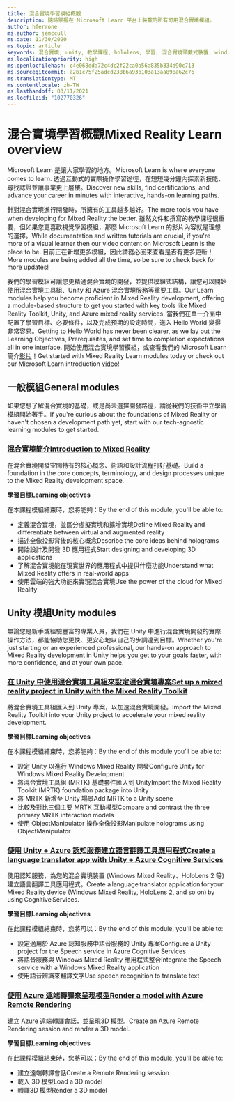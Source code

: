 ```yaml
---
title: 混合實境學習模組概觀
description: 隨時掌握在 Microsoft Learn 平台上裝載的所有可用混合實境模組。
author: hferrone
ms.author: jemccull
ms.date: 11/30/2020
ms.topic: article
keywords: 混合實境, unity, 教學課程, hololens, 學習, 混合實境頭戴式裝置, windows 混合實境頭戴式裝置, 虛擬實境頭戴式裝置, 什麼是虛擬實境, 什麼是擴增實境, MRTK, 混合實境工具組, 語言翻譯, Azure, Azure 認知服務, Microsoft Learn
ms.localizationpriority: high
ms.openlocfilehash: c4e068dda72c4dc2f22ca0a56a835b334d90c713
ms.sourcegitcommit: a2b1c75f25adcd238b6a93b103a13aa898a62c76
ms.translationtype: MT
ms.contentlocale: zh-TW
ms.lasthandoff: 03/11/2021
ms.locfileid: "102770326"
---
```

# <a name="mixed-reality-learn-overview"></a><span data-ttu-id="6319c-104">混合實境學習概觀</span><span class="sxs-lookup"><span data-stu-id="6319c-104">Mixed Reality Learn overview</span></span>

<span data-ttu-id="6319c-105">Microsoft Learn 是讓大家學習的地方。</span><span class="sxs-lookup"><span data-stu-id="6319c-105">Microsoft Learn is where everyone comes to learn.</span></span> <span data-ttu-id="6319c-106">透過互動式的實際操作學習途徑，在短短幾分鐘內探索新技能、尋找認證並讓事業更上層樓。</span><span class="sxs-lookup"><span data-stu-id="6319c-106">Discover new skills, find certifications, and advance your career in minutes with interactive, hands-on learning paths.</span></span> 

<span data-ttu-id="6319c-107">針對混合實境進行開發時，所擁有的工具越多越好。</span><span class="sxs-lookup"><span data-stu-id="6319c-107">The more tools you have when developing for Mixed Reality the better.</span></span> <span data-ttu-id="6319c-108">雖然文件和撰寫的教學課程很重要，但如果您更喜歡視覺學習模組，那麼 Microsoft Learn 的影片內容就是理想的選擇。</span><span class="sxs-lookup"><span data-stu-id="6319c-108">While documentation and written tutorials are crucial, if you're more of a visual learner then our video content on Microsoft Learn is the place to be.</span></span> <span data-ttu-id="6319c-109">目前正在新增更多模組，因此請務必回來查看是否有更多更新！</span><span class="sxs-lookup"><span data-stu-id="6319c-109">More modules are being added all the time, so be sure to check back for more updates!</span></span>

<span data-ttu-id="6319c-110">我們的學習模組可讓您更精通混合實境的開發，並提供模組式結構，讓您可以開始使用混合實境工具組、Unity 和 Azure 混合實境服務等重要工具。</span><span class="sxs-lookup"><span data-stu-id="6319c-110">Our Learn modules help you become proficient in Mixed Reality development, offering a module-based structure to get you started with key tools like Mixed Reality Toolkit, Unity, and Azure mixed reality services.</span></span> <span data-ttu-id="6319c-111">當我們在單一介面中配置了學習目標、必要條件，以及完成預期的設定時間，進入 Hello World 變得非常容易。</span><span class="sxs-lookup"><span data-stu-id="6319c-111">Getting to Hello World has never been clearer, as we lay out the Learning Objectives, Prerequisites, and set time to completion expectations all in one interface.</span></span> <span data-ttu-id="6319c-112">開始使用混合實境學習模組，或查看我們的 Microsoft Learn 簡介[影片](https://channel9.msdn.com/Blogs/One-Dev-Minute/What-is-Microsoft-Learn)！</span><span class="sxs-lookup"><span data-stu-id="6319c-112">Get started with Mixed Reality Learn modules today or check out our Microsoft Learn introduction [video](https://channel9.msdn.com/Blogs/One-Dev-Minute/What-is-Microsoft-Learn)!</span></span>

## <a name="general-modules"></a><span data-ttu-id="6319c-113">一般模組</span><span class="sxs-lookup"><span data-stu-id="6319c-113">General modules</span></span>

<span data-ttu-id="6319c-114">如果您想了解混合實境的基礎，或是尚未選擇開發路徑，請從我們的技術中立學習模組開始著手。</span><span class="sxs-lookup"><span data-stu-id="6319c-114">If you're curious about the foundations of Mixed Reality or haven't chosen a development path yet, start with our tech-agnostic learning modules to get started.</span></span>

### <a name="introduction-to-mixed-reality"></a>[<span data-ttu-id="6319c-115">混合實境簡介</span><span class="sxs-lookup"><span data-stu-id="6319c-115">Introduction to Mixed Reality</span></span>](/learn/modules/intro-to-mixed-reality/)

<span data-ttu-id="6319c-116">在混合實境開發空間特有的核心概念、術語和設計流程打好基礎。</span><span class="sxs-lookup"><span data-stu-id="6319c-116">Build a foundation in the core concepts, terminology, and design processes unique to the Mixed Reality development space.</span></span>

<span data-ttu-id="6319c-117">**學習目標**</span><span class="sxs-lookup"><span data-stu-id="6319c-117">**Learning objectives**</span></span>

<span data-ttu-id="6319c-118">在本課程模組結束時，您將能夠：</span><span class="sxs-lookup"><span data-stu-id="6319c-118">By the end of this module, you'll be able to:</span></span>

* <span data-ttu-id="6319c-119">定義混合實境，並區分虛擬實境和擴增實境</span><span class="sxs-lookup"><span data-stu-id="6319c-119">Define Mixed Reality and differentiate between virtual and augmented reality</span></span>
* <span data-ttu-id="6319c-120">描述全像投影背後的核心概念</span><span class="sxs-lookup"><span data-stu-id="6319c-120">Describe the core ideas behind holograms</span></span>
* <span data-ttu-id="6319c-121">開始設計及開發 3D 應用程式</span><span class="sxs-lookup"><span data-stu-id="6319c-121">Start designing and developing 3D applications</span></span>
* <span data-ttu-id="6319c-122">了解混合實境能在現實世界的應用程式中提供什麼功能</span><span class="sxs-lookup"><span data-stu-id="6319c-122">Understand what Mixed Reality offers in real-world apps</span></span>
* <span data-ttu-id="6319c-123">使用雲端的強大功能來實現混合實境</span><span class="sxs-lookup"><span data-stu-id="6319c-123">Use the power of the cloud for Mixed Reality</span></span>

## <a name="unity-modules"></a><span data-ttu-id="6319c-124">Unity 模組</span><span class="sxs-lookup"><span data-stu-id="6319c-124">Unity modules</span></span>

<span data-ttu-id="6319c-125">無論您是新手或經驗豐富的專業人員，我們在 Unity 中進行混合實境開發的實際操作方法，都能協助您更快、更安心地以自己的步調達到目標。</span><span class="sxs-lookup"><span data-stu-id="6319c-125">Whether you're just starting or an experienced professional, our hands-on approach to Mixed Reality development in Unity helps you get to your goals faster, with more confidence, and at your own pace.</span></span>

### <a name="set-up-a-mixed-reality-project-in-unity-with-the-mixed-reality-toolkit"></a>[<span data-ttu-id="6319c-126">在 Unity 中使用混合實境工具組來設定混合實境專案</span><span class="sxs-lookup"><span data-stu-id="6319c-126">Set up a mixed reality project in Unity with the Mixed Reality Toolkit</span></span>](/learn/modules/mixed-reality-toolkit-project-unity/)

<span data-ttu-id="6319c-127">將混合實境工具組匯入到 Unity 專案，以加速混合實境開發。</span><span class="sxs-lookup"><span data-stu-id="6319c-127">Import the Mixed Reality Toolkit into your Unity project to accelerate your mixed reality development.</span></span>

<span data-ttu-id="6319c-128">**學習目標**</span><span class="sxs-lookup"><span data-stu-id="6319c-128">**Learning objectives**</span></span>

<span data-ttu-id="6319c-129">在本課程模組結束時，您將能夠：</span><span class="sxs-lookup"><span data-stu-id="6319c-129">By the end of this module you'll be able to:</span></span>

* <span data-ttu-id="6319c-130">設定 Unity 以進行 Windows Mixed Reality 開發</span><span class="sxs-lookup"><span data-stu-id="6319c-130">Configure Unity for Windows Mixed Reality Development</span></span>
* <span data-ttu-id="6319c-131">將混合實境工具組 (MRTK) 基礎套件匯入到 Unity</span><span class="sxs-lookup"><span data-stu-id="6319c-131">Import the Mixed Reality Toolkit (MRTK) foundation package into Unity</span></span>
* <span data-ttu-id="6319c-132">將 MRTK 新增至 Unity 場景</span><span class="sxs-lookup"><span data-stu-id="6319c-132">Add MRTK to a Unity scene</span></span>
* <span data-ttu-id="6319c-133">比較及對比三個主要 MRTK 互動模型</span><span class="sxs-lookup"><span data-stu-id="6319c-133">Compare and contrast the three primary MRTK interaction models</span></span>
* <span data-ttu-id="6319c-134">使用 ObjectManipulator 操作全像投影</span><span class="sxs-lookup"><span data-stu-id="6319c-134">Manipulate holograms using ObjectManipulator</span></span>

### <a name="create-a-language-translator-app-with-unity--azure-cognitive-services"></a>[<span data-ttu-id="6319c-135">使用 Unity + Azure 認知服務建立語言翻譯工具應用程式</span><span class="sxs-lookup"><span data-stu-id="6319c-135">Create a language translator app with Unity + Azure Cognitive Services</span></span>](/learn/modules/create-language-translator-mixed-reality-application-unity-azure-cognitive-services/)

<span data-ttu-id="6319c-136">使用認知服務，為您的混合實境裝置 (Windows Mixed Reality、HoloLens 2 等) 建立語言翻譯工具應用程式。</span><span class="sxs-lookup"><span data-stu-id="6319c-136">Create a language translator application for your Mixed Reality device (Windows Mixed Reality, HoloLens 2, and so on) by using Cognitive Services.</span></span>

<span data-ttu-id="6319c-137">**學習目標**</span><span class="sxs-lookup"><span data-stu-id="6319c-137">**Learning objectives**</span></span>

<span data-ttu-id="6319c-138">在此課程模組結束時，您將可以：</span><span class="sxs-lookup"><span data-stu-id="6319c-138">By the end of this module, you'll be able to:</span></span>

* <span data-ttu-id="6319c-139">設定適用於 Azure 認知服務中語音服務的 Unity 專案</span><span class="sxs-lookup"><span data-stu-id="6319c-139">Configure a Unity project for the Speech service in Azure Cognitive Services</span></span>
* <span data-ttu-id="6319c-140">將語音服務與 Windows Mixed Reality 應用程式整合</span><span class="sxs-lookup"><span data-stu-id="6319c-140">Integrate the Speech service with a Windows Mixed Reality application</span></span>
* <span data-ttu-id="6319c-141">使用語音辨識來翻譯文字</span><span class="sxs-lookup"><span data-stu-id="6319c-141">Use speech recognition to translate text</span></span>

### <a name="render-a-model-with-azure-remote-rendering"></a>[<span data-ttu-id="6319c-142">使用 Azure 遠端轉譯來呈現模型</span><span class="sxs-lookup"><span data-stu-id="6319c-142">Render a model with Azure Remote Rendering</span></span>](/learn/modules/render-model-azure-remote-rendering-unity/)

<span data-ttu-id="6319c-143">建立 Azure 遠端轉譯會話，並呈現3D 模型。</span><span class="sxs-lookup"><span data-stu-id="6319c-143">Create an Azure Remote Rendering session and render a 3D model.</span></span>

<span data-ttu-id="6319c-144">**學習目標**</span><span class="sxs-lookup"><span data-stu-id="6319c-144">**Learning objectives**</span></span>

<span data-ttu-id="6319c-145">在此課程模組結束時，您將可以：</span><span class="sxs-lookup"><span data-stu-id="6319c-145">By the end of this module, you'll be able to:</span></span>

* <span data-ttu-id="6319c-146">建立遠端轉譯會話</span><span class="sxs-lookup"><span data-stu-id="6319c-146">Create a Remote Rendering session</span></span>
* <span data-ttu-id="6319c-147">載入 3D 模型</span><span class="sxs-lookup"><span data-stu-id="6319c-147">Load a 3D model</span></span>
* <span data-ttu-id="6319c-148">轉譯3D 模型</span><span class="sxs-lookup"><span data-stu-id="6319c-148">Render a 3D model</span></span>